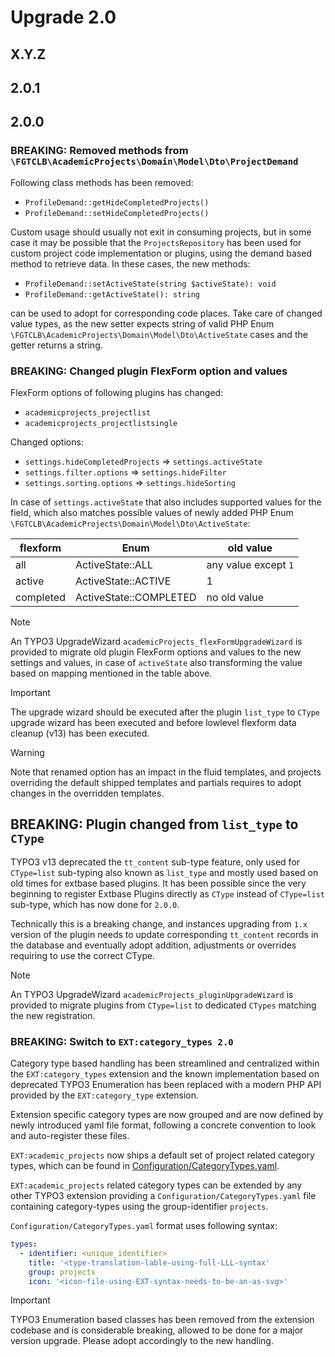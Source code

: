# Upgrade 2.0

## X.Y.Z

## 2.0.1

## 2.0.0

### BREAKING: Removed methods from `\FGTCLB\AcademicProjects\Domain\Model\Dto\ProjectDemand`

Following class methods has been removed:

* `ProfileDemand::getHideCompletedProjects()`
* `ProfileDemand::setHideCompletedProjects()`

Custom usage should usually not exit in consuming projects, but in some case it may be possible that
the `ProjectsRepository` has been used for custom project code implementation or plugins, using the
demand based method to retrieve data. In these cases, the new methods:

* `ProfileDemand::setActiveState(string $activeState): void`
* `ProfileDemand::getActiveState(): string`

can be used to adopt for corresponding code places. Take care of changed value types, as the new
setter expects string of valid PHP Enum `\FGTCLB\AcademicProjects\Domain\Model\Dto\ActiveState`
cases and the getter returns a string.

### BREAKING: Changed plugin FlexForm option and values

FlexForm options of following plugins has changed:

* `academicprojects_projectlist`
* `academicprojects_projectlistsingle`

Changed options:

* `settings.hideCompletedProjects` => `settings.activeState`
* `settings.filter.options` => `settings.hideFilter`
* `settings.sorting.options` => `settings.hideSorting`

In case of `settings.activeState` that also includes supported values for the field, which also matches possible
values of newly added PHP Enum `\FGTCLB\AcademicProjects\Domain\Model\Dto\ActiveState`:

| flexform  | Enum                   | old value            |
|-----------|------------------------|----------------------|
| all       | ActiveState::ALL       | any value except `1` |
| active    | ActiveState::ACTIVE    | 1                    |
| completed | ActiveState::COMPLETED | no old value         |

> [!NOTE]
> An TYPO3 UpgradeWizard `academicProjects_flexFormUpgradeWizard` is provided to migrate old
> plugin FlexForm options and values to the new settings and values, in case of `activeState`
> also transforming the value based on mapping mentioned in the table above.

> [!IMPORTANT]
> The upgrade wizard should be executed after the plugin `list_type` to `CType` upgrade wizard
> has been executed and before lowlevel flexform data cleanup (v13) has been executed.

> [!WARNING]
> Note that renamed option has an impact in the fluid templates, and projects overriding the
> default shipped templates and partials requires to adopt changes in the overridden templates.

## BREAKING: Plugin changed from `list_type` to `CType`

TYPO3 v13 deprecated the `tt_content` sub-type feature, only used for `CType=list` sub-typing also known
as `list_type` and mostly used based on old times for extbase based plugins. It has been possible since
the very beginning to register Extbase Plugins directly as `CType` instead of `CType=list` sub-type, which
has now done for `2.0.0`.

Technically this is a breaking change, and instances upgrading from `1.x` version of the plugin needs to
update corresponding `tt_content` records in the database and eventually adopt addition, adjustments or
overrides requiring to use the correct CType.

> [!NOTE]
> An TYPO3 UpgradeWizard `academicProjects_pluginUpgradeWizard` is provided to migrate
> plugins from `CType=list` to dedicated `CTypes` matching the new registration.

### BREAKING: Switch to `EXT:category_types 2.0`

Category type based handling has been streamlined and centralized within the `EXT:category_types` extension
and the known implementation based on deprecated TYPO3 Enumeration has been replaced with a modern PHP API
provided by the `EXT:category_type` extension.

Extension specific category types are now grouped and are now defined by newly introduced yaml file format,
following a concrete convention to look and auto-register these files.

`EXT:academic_projects` now ships a default set of project related category types, which can be found
in [Configuration/CategoryTypes.yaml](./Configuration/CategoryTypes.yaml).

`EXT:academic_projects` related category types can be extended by any other TYPO3 extension providing a
`Configuration/CategoryTypes.yaml` file containing category-types using the group-identifier `projects`.

`Configuration/CategoryTypes.yaml` format uses following syntax:

```yaml
types:
  - identifier: <unique_identifier>
    title: '<type-translation-lable-using-full-LLL-syntax'
    group: projects
    icon: '<icon-file-using-EXT-syntax-needs-to-be-an-as-svg>'
```

> [!IMPORTANT]
> TYPO3 Enumeration based classes has been removed from the extension codebase
> and is considerable breaking, allowed to be done for a major version upgrade.
> Please adopt accordingly to the new handling.
